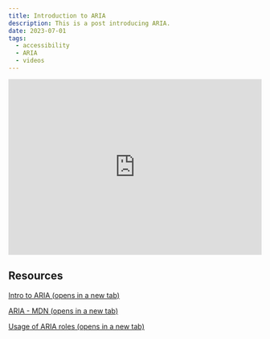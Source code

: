 ```yaml
---
title: Introduction to ARIA
description: This is a post introducing ARIA.
date: 2023-07-01
tags:
  - accessibility
  - ARIA
  - videos
---
```


<iframe width="100%" height="350px" src="https://www.youtube.com/embed/WJigEBef8Yc?si=Ewl0f_EYBCTb5X7O" title="Introduction to ARIA" frameborder="0" allow="accelerometer;clipboard-write; encrypted-media; picture-in-picture; web-share" allowfullscreen></iframe>

## Resources

<a href="https://webaim.org/techniques/aria/" target="_blank">Intro to ARIA (opens in a new tab)</a>

<a href="https://developer.mozilla.org/en-US/docs/Web/Accessibility/ARIA" target="_blank">ARIA - MDN (opens in a new tab)</a>

<a href="https://www.w3.org/TR/html-aria/#:~:text=Authors%20MAY%20use%20the%20ARIA,of%20a%20given%20HTML%20element." target="_blank">Usage of ARIA roles (opens in a new tab)</a>
